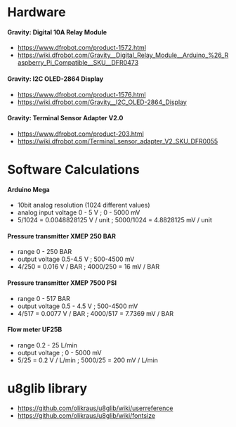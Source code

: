 # Hardware
#### Gravity: Digital 10A Relay Module 
* https://www.dfrobot.com/product-1572.html
* https://wiki.dfrobot.com/Gravity__Digital_Relay_Module__Arduino_%26_Raspberry_Pi_Compatible__SKU__DFR0473

#### Gravity: I2C OLED-2864 Display
* https://www.dfrobot.com/product-1576.html
* https://wiki.dfrobot.com/Gravity__I2C_OLED-2864_Display

#### Gravity: Terminal Sensor Adapter V2.0
* https://www.dfrobot.com/product-203.html
* https://wiki.dfrobot.com/Terminal_sensor_adapter_V2_SKU_DFR0055


# Software Calculations
#### Arduino Mega 
* 10bit analog resolution (1024 different values)
* analog input voltage 0 - 5 V ; 0 - 5000 mV
* 5/1024 = 0.0048828125 V / unit ; 5000/1024 = 4.8828125 mV / unit

#### Pressure transmitter XMEP 250 BAR
* range 0 - 250 BAR
* output voltage 0.5-4.5 V ; 500-4500 mV
* 4/250 = 0.016 V / BAR ; 4000/250 = 16 mV / BAR

#### Pressure transmitter XMEP 7500 PSI
* range 0 - 517 BAR
* output voltage 0.5 - 4.5 V ; 500-4500 mV 
* 4/517 = 0.0077 V / BAR ; 4000/517 = 7.7369 mV / BAR

#### Flow meter UF25B
* range 0.2 - 25 L/min
* output voltage ; 0 - 5000 mV 
* 5/25 = 0.2 V / L/min ; 5000/25 = 200 mV / L/min

# u8glib library
* https://github.com/olikraus/u8glib/wiki/userreference
* https://github.com/olikraus/u8glib/wiki/fontsize


